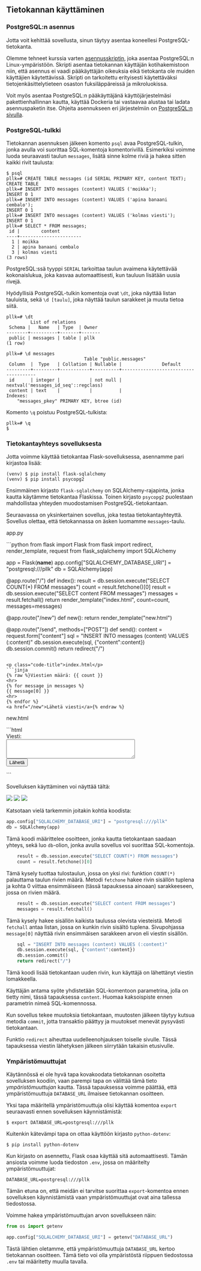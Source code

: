 ## Tietokannan käyttäminen

### PostgreSQL:n asennus

Jotta voit kehittää sovellusta, sinun täytyy asentaa koneellesi PostgreSQL-tietokanta.

Olemme tehneet kurssia varten [asennusskriptin](https://github.com/hy-tsoha/local-pg), joka asentaa PostgreSQL:n Linux-ympäristöön. Skripti asentaa tietokannan käyttäjän kotihakemistoon niin, että asennus ei vaadi pääkäyttäjän oikeuksia eikä tietokanta ole muiden käyttäjien käytettävissä. Skripti on tarkoitettu erityisesti käytettäväksi tietojenkäsittelytieteen osaston fuksiläppäreissä ja mikroluokissa.

Voit myös asentaa PostgreSQL:n pääkäyttäjänä käyttöjärjestelmäsi pakettienhallinnan kautta, käyttää Dockeria tai vastaavaa alustaa tai ladata asennuspaketin itse. Ohjeita asennukseen eri järjestelmiin on [PostgreSQL:n sivulla](https://www.postgresql.org/download/).

### PostgreSQL-tulkki

Tietokannan asennuksen jälkeen komento `psql` avaa PostgreSQL-tulkin, jonka avulla voi suorittaa SQL-komentoja komentorivillä. Esimerkiksi voimme luoda seuraavasti taulun `messages`, lisätä sinne kolme riviä ja hakea sitten kaikki rivit taulusta:

```plaintext
$ psql
pllk=# CREATE TABLE messages (id SERIAL PRIMARY KEY, content TEXT);
CREATE TABLE
pllk=# INSERT INTO messages (content) VALUES ('moikka');
INSERT 0 1
pllk=# INSERT INTO messages (content) VALUES ('apina banaani cembalo');
INSERT 0 1
pllk=# INSERT INTO messages (content) VALUES ('kolmas viesti');
INSERT 0 1
pllk=# SELECT * FROM messages;
 id |        content        
----+-----------------------
  1 | moikka
  2 | apina banaani cembalo
  3 | kolmas viesti
(3 rows)
```

PostgreSQL:ssä tyyppi `SERIAL` tarkoittaa taulun avaimena käytettävää kokonaislukua, joka kasvaa automaattisesti, kun tauluun lisätään uusia rivejä.

Hyödyllisiä PostgreSQL-tulkin komentoja ovat `\dt`, joka näyttää listan tauluista, sekä `\d [taulu]`, joka näyttää taulun sarakkeet ja muuta tietoa siitä.

```plaintext
pllk=# \dt
         List of relations
 Schema |   Name   | Type  | Owner 
--------+----------+-------+-------
 public | messages | table | pllk
(1 row)

pllk=# \d messages
                             Table "public.messages"
 Column  |  Type   | Collation | Nullable |               Default                
---------+---------+-----------+----------+--------------------------------------
 id      | integer |           | not null | nextval('messages_id_seq'::regclass)
 content | text    |           |          | 
Indexes:
    "messages_pkey" PRIMARY KEY, btree (id)
```

Komento `\q` poistuu PostgreSQL-tulkista:

```plaintext
pllk=# \q
$ 
```

### Tietokantayhteys sovelluksesta

Jotta voimme käyttää tietokantaa Flask-sovelluksessa, asennamme pari kirjastoa lisää:

```plaintext
(venv) $ pip install flask-sqlalchemy
(venv) $ pip install psycopg2
```

Ensimmäinen kirjasto `flask-sqlalchemy` on SQLAlchemy-rajapinta, jonka kautta käytämme tietokantaa Flaskissa. Toinen kirjasto `psycopg2` puolestaan mahdollistaa yhteyden muodostamisen PostgreSQL-tietokantaan.

Seuraavassa on yksinkertainen sovellus, joka testaa tietokantayhteyttä. Sovellus olettaa, että tietokannassa on äsken luomamme `messages`-taulu.

<p class="code-title">app.py</p>
```python
from flask import Flask
from flask import redirect, render_template, request
from flask_sqlalchemy import SQLAlchemy

app = Flask(__name__)
app.config["SQLALCHEMY_DATABASE_URI"] = "postgresql:///pllk"
db = SQLAlchemy(app)

@app.route("/")
def index():
    result = db.session.execute("SELECT COUNT(*) FROM messages")
    count = result.fetchone()[0]
    result = db.session.execute("SELECT content FROM messages")
    messages = result.fetchall()
    return render_template("index.html", count=count, messages=messages) 

@app.route("/new")
def new():
    return render_template("new.html")

@app.route("/send", methods=["POST"])
def send():
    content = request.form["content"]
    sql = "INSERT INTO messages (content) VALUES (:content)"
    db.session.execute(sql, {"content":content})
    db.session.commit()
    return redirect("/")
```

<p class="code-title">index.html</p>
```jinja
{% raw %}Viestien määrä: {{ count }}
<hr>
{% for message in messages %}
{{ message[0] }}
<hr>
{% endfor %}
<a href="/new">Lähetä viesti</a>{% endraw %}
```

<p class="code-title">new.html</p>
```html
<form action="/send" method="POST">
Viesti: <br>
<textarea name="content" rows="3" cols="40"></textarea>
<br>
<input type="submit" value="Lähetä">
</form>
```

Sovelluksen käyttäminen voi näyttää tältä:

<img class="screenshot" src="img/viestit1.png">

<img class="screenshot" src="img/viestit2.png">

<img class="screenshot" src="img/viestit3.png">

Katsotaan vielä tarkemmin joitakin kohtia koodista:

```python
app.config["SQLALCHEMY_DATABASE_URI"] = "postgresql:///pllk"
db = SQLAlchemy(app)
```

Tämä koodi määrittelee osoitteen, jonka kautta tietokantaan saadaan yhteys, sekä luo `db`-olion, jonka avulla sovellus voi suorittaa SQL-komentoja.

```python
    result = db.session.execute("SELECT COUNT(*) FROM messages")
    count = result.fetchone()[0]
```

Tämä kysely tuottaa tulostaulun, jossa on yksi rivi: funktion `COUNT(*)` palauttama taulun rivien määrä. Metodi `fetchone` hakee rivin sisällön tuplena ja kohta 0 viittaa ensimmäiseen (tässä tapauksessa ainoaan) sarakkeeseen, jossa on rivien määrä.

```python
    result = db.session.execute("SELECT content FROM messages")
    messages = result.fetchall()
```

Tämä kysely hakee sisällön kaikista taulussa olevista viesteistä. Metodi `fetchall` antaa listan, jossa on kunkin rivin sisältö tuplena. Sivupohjassa `message[0]` näyttää rivin ensimmäisen sarakkeen arvon eli viestin sisällön.

```python
    sql = "INSERT INTO messages (content) VALUES (:content)"
    db.session.execute(sql, {"content":content})
    db.session.commit()
    return redirect("/")
```

Tämä koodi lisää tietokantaan uuden rivin, kun käyttäjä on lähettänyt viestin lomakkeella.

Käyttäjän antama syöte yhdistetään SQL-komentoon parametrina, jolla on tietty nimi, tässä tapauksessa `content`. Huomaa kaksoispiste ennen parametrin nimeä SQL-komennossa.

Kun sovellus tekee muutoksia tietokantaan, muutosten jälkeen täytyy kutsua metodia `commit`, jotta transaktio päättyy ja muutokset menevät pysyvästi tietokantaan.

Funktio `redirect` aiheuttaa uudelleenohjauksen toiselle sivulle. Tässä tapauksessa viestin lähetyksen jälkeen siirrytään takaisin etusivulle.

### Ympäristömuuttujat

Käytännössä ei ole hyvä tapa kovakoodata tietokannan osoitetta sovelluksen koodiin, vaan parempi tapa on välittää tämä tieto _ympäristömuuttujan_ kautta. Tässä tapauksessa voimme päättää, että ympäristömuuttuja `DATABASE_URL` ilmaisee tietokannan osoitteen.

Yksi tapa määritellä ympäristömuuttuja olisi käyttää komentoa `export` seuraavasti ennen sovelluksen käynnistämistä:

```plaintext
$ export DATABASE_URL=postgresql:///pllk
```

Kuitenkin kätevämpi tapa on ottaa käyttöön kirjasto `python-dotenv`:

```plaintext
$ pip install python-dotenv
```

Kun kirjasto on asennettu, Flask osaa käyttää sitä automaattisesti. Tämän ansiosta voimme luoda tiedoston `.env`, jossa on määritelty ympäristömuuttujat:

```
DATABASE_URL=postgresql:///pllk
```

Tämän etuna on, että meidän ei tarvitse suorittaa `export`-komentoa ennen sovelluksen käynnistämistä vaan ympäristömuuttujat ovat aina tallessa tiedostossa.

Voimme hakea ympäristömuuttujan arvon sovellukseen näin:

```python
from os import getenv

app.config["SQLALCHEMY_DATABASE_URI"] = getenv("DATABASE_URL")
```

Tästä lähtien oletamme, että ympäristömuuttuja `DATABASE_URL` kertoo tietokannan osoitteen. Tämä tieto voi olla ympäristöstä riippuen tiedostossa `.env` tai määritetty muulla tavalla.
